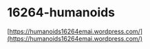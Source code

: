 # 16264-humanoids

[https://humanoids16264emai.wordpress.com/](https://humanoids16264emai.wordpress.com/)
